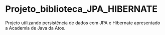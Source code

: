 # Projeto_biblioteca_JPA_HIBERNATE
Projeto utilizando persistência de dados com JPA e Hibernate apresentado a Academia de Java da Atos.
